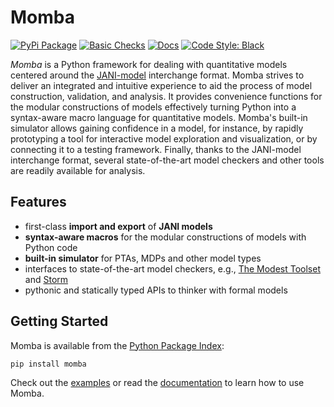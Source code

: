 # Momba

[![PyPi Package](https://img.shields.io/pypi/v/momba.svg?label=latest%20version)](https://pypi.python.org/pypi/momba)
[![Basic Checks](https://img.shields.io/github/workflow/status/koehlma/momba/Basic%20Checks?label=basic%20checks)](https://github.com/koehlma/momba/actions)
[![Docs](https://img.shields.io/static/v1?label=docs&message=master&color=blue)](https://depend.cs.uni-saarland.de/~koehl/momba/)
[![Code Style: Black](https://img.shields.io/badge/code%20style-black-000000.svg)](https://github.com/psf/black)

*Momba* is a Python framework for dealing with quantitative models centered around the [JANI-model](http://www.jani-spec.org/) interchange format.
Momba strives to deliver an integrated and intuitive experience to aid the process of model construction, validation, and analysis.
It provides convenience functions for the modular constructions of models effectively turning Python into a syntax-aware macro language for quantitative models.
Momba's built-in simulator allows gaining confidence in a model, for instance, by rapidly prototyping a tool for interactive model exploration and visualization, or by connecting it to a testing framework.
Finally, thanks to the JANI-model interchange format, several state-of-the-art model checkers and other tools are readily available for analysis.


## Features

* first-class **import and export** of **JANI models**
* **syntax-aware macros** for the modular constructions of models with Python code
* **built-in simulator** for PTAs, MDPs and other model types
* interfaces to state-of-the-art model checkers, e.g., [The Modest Toolset](http://www.modestchecker.net/) and [Storm](https://www.stormchecker.org/)
* pythonic and statically typed APIs to thinker with formal models


## Getting Started

Momba is available from the [Python Package Index](https://pypi.org/):
```sh
pip install momba
```
Check out the [examples](./examples) or read the [documentation](https://koehlma.github.io/momba/) to learn how to use Momba.
